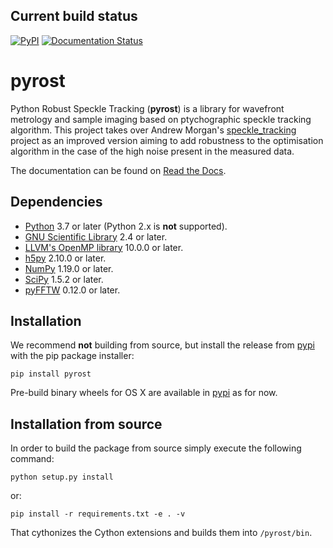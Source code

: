 ## Current build status
[![PyPI](https://img.shields.io/pypi/v/pyrost?color=brightgreen)](https://pypi.org/project/pyrost/)
[![Documentation Status](https://readthedocs.org/projects/robust-speckle-tracking/badge/?version=latest)](https://robust-speckle-tracking.readthedocs.io/en/latest/?badge=latest)

# pyrost
Python Robust Speckle Tracking (**pyrost**) is a library for wavefront metrology
and sample imaging based on ptychographic speckle tracking algorithm. This
project takes over Andrew Morgan's [speckle_tracking](https://github.com/andyofmelbourne/speckle-tracking)
project as an improved version aiming to add robustness to the optimisation
algorithm in the case of the high noise present in the measured data.

The documentation can be found on [Read the Docs](https://robust-speckle-tracking.readthedocs.io/en/latest/).

## Dependencies

- [Python](https://www.python.org/) 3.7 or later (Python 2.x is **not** supported).
- [GNU Scientific Library](https://www.gnu.org/software/gsl/) 2.4 or later.
- [LLVM's OpenMP library](http://openmp.llvm.org) 10.0.0 or later.
- [h5py](https://www.h5py.org) 2.10.0 or later.
- [NumPy](https://numpy.org) 1.19.0 or later.
- [SciPy](https://scipy.org) 1.5.2 or later.
- [pyFFTW](https://github.com/pyFFTW/pyFFTW) 0.12.0 or later.

## Installation
We recommend **not** building from source, but install the release from [pypi](https://test.pypi.org/project/rst/)
with the pip package installer:

    pip install pyrost

Pre-build binary wheels for OS X are available in [pypi](https://test.pypi.org/project/rst/) as for now.

## Installation from source
In order to build the package from source simply execute the following command:

    python setup.py install

or:

    pip install -r requirements.txt -e . -v

That cythonizes the Cython extensions and builds them into ``/pyrost/bin``.